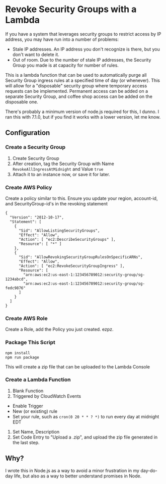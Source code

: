 # Revoke Security Groups with a Lambda

If you have a system that leverages security groups to restrict access by IP address, you may have run into a number of problems:
* Stale IP addresses.  An IP address you don't recognize is there, but you don't want to delete it.
* Out of room.  Due to the number of stale IP addresses, the Security Group you made is at capacity for number of rules.

This is a lambda function that can be used to automatically purge all Security Group ingress rules at a specified time of day (or whenever).  This will allow for a "disposable" security group where temporary access requests can be implemented.  Permanent access can be added on a separate Security Group, and coffee shop access can be added on the disposable one.

There's probably a minimum version of node.js required for this, I dunno.  I ran this with 7.1.0, but if you find it works with a lower version, let me know.

## Configuration

### Create a Security Group

1. Create Security Group
1. After creation, tag the Security Group with Name `RevokeAllIngressAtMidnight` and Value `true`
1. Attach it to an instance now, or save it for later.

### Create AWS Policy

Create a policy similar to this.  Ensure you update your region, account-id, and SecurityGroup-id's in the revoking statement
```
{
  "Version": "2012-10-17",
  "Statement": [
    {
      "Sid": "AllowListingSecurityGroups",
      "Effect": "Allow",
      "Action": [ "ec2:DescribeSecurityGroups" ],
      "Resource": [ "*" ]
    },
    {
      "Sid": "AllowRevokingSecurityGroupRulesOnSpecificARNs",
      "Effect": "Allow",
      "Action": [ "ec2:RevokeSecurityGroupIngress" ],
      "Resource": [
        "arn:aws:ec2:us-east-1:123456789012:security-group/sg-1234abcd",
        "arn:aws:ec2:us-east-1:123456789012:security-group/sg-fedc9876"
      ]
    }
  ]
}
```

### Create AWS Role

Create a Role, add the Policy you just created.  ezpz.

### Package This Script
```
npm install
npm run package
```
This will create a zip file that can be uploaded to the Lambda Console

### Create a Lambda Function

1. Blank Function
1. Triggered by CloudWatch Events
  * Enable Trigger
  * New (or existing) rule
  * Set your rule, such as `cron(0 20 * * ? *)` to run every day at midnight EDT
1. Set Name, Description
1. Set Code Entry to "Upload a .zip", and upload the zip file generated in the last step.

## Why?

I wrote this in Node.js as a way to avoid a minor frustration in my day-do-day life, but also as a way to better understand promises in Node.
